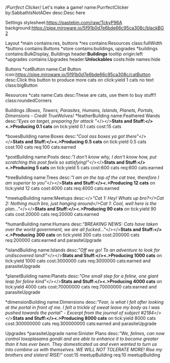 /*Purrfect Clicker*/
Let's make a game!
name:PurrfectClicker
by:SabbathIsNotADev
desc:Desc here

Settings
stylesheet:https://pastebin.com/raw/TckyP96A		
background:https://pipe.miroware.io/5f91b0d7e6bde66c95ca308c/blackBG2																

Layout
*main
  contains:res, buttons
  *res
    contains:Resources
    class:fullWidth
  *buttons
    contains:Buttons
*store
  contains:buildings, upgrades
  *buildings
    contains:BulkDisplay, Buildings
    header:<b><t>Buildings</t></b>
    tooltip origin:left
  *upgrades
    contains:Upgrades
    header:<b><t>Unlockables</t></b>
    costs:hide
    names:hide

Buttons
*catButton
name:Cat Button
icon:https://pipe.miroware.io/5f91b0d7e6bde66c95ca308c/catButton
desc:Click this button to produce more cats
on click:yield 1 cats
no text
class:bigButton

Resources
*cats
name:Cats
desc:These are cats, use them to buy stuff!!
class:roundedCorners

Buildings
/*Boxes, Towers, Parasites, Humans, Islands, Planets, Portals, Dimensions - Credit TrueWolves*/
*featherBuilding
name:Feathered Wands
desc:<i>"Eyes on target, preparing for attack "</i></></><b>Stats and Stuff:</><.>Producing 0.1 cats</b>
on tick:yield 0.1 cats
cost:15 cats

*boxesBuilding
name:Boxes
desc:<i>"Cool ass boxes ya got there"</i></></><b>Stats and Stuff:</><.>Producing 0.5 cats</b>
on tick:yield 0.5 cats
cost:100 cats
req:100 cats:earned

*postBuilding
name:Posts
desc:<i>"I don't know why, I don't know how, put scratching this post feels so satisfying!"</i></></><b>Stats and Stuff:</><.>Producing 5 cats</b>
on tick:yield 5 cats
cost:600 cats
req:600 cats:earned

*treeBuilding
name:Trees
desc:<i>"I am on the top of the cat tree, therefore I am superior to you"</i></></><b>Stats and Stuff:</><.>Producing 12 cats</b>
on tick:yield 12 cats
cost:4000 cats
req:4000 cats:earned

*meetupBuilding
name:Meetups
desc:</><i>"Cat 1: Hey! Whats up bro?</>Cat 2: Nothing much bro, just hanging around</>Cat 1: Cool, well here is the plan..."</i></></><b>Stats and Stuff:</><.>Producing 90 cats</b>
on tick:yield 90 cats
cost:20000 cats
req:20000 cats:earned 

*humanBuilding
name:Humans
desc:<i>"BREAKING NEWS: Cats have taken over the world government, we are all fucked..."</i></></><b>Stats and Stuff:</><.>Producing 300 cats</b>
on tick:yield 300 cats
cost:200000 cats
req:200000 cats:earned and parasiteUpgrade

*islandBuilding
name:Islands
desc:<i>"Off we go! To an adventure to look for undiscovered land!"</i></></><b>Stats and Stuff:</><.>Producing 1000 cats</b>
on tick:yield 1000 cats
cost:3000000 cats
req:3000000 cats:earned and parasiteUpgrade

*planetBuilding
name:Planets
desc:<i>"One small step for a feline, one giant leap for feline kind"</i></></><b>Stats and Stuff:</><.>Producing 4000 cats</b>
on tick:yield 4000 cats
cost:70000000 cats
req:70000000 cats:earned and parasiteUpgrade

*dimensionBuilding
name:Dimensions
desc:<i>"Fear, is what I felt after looking at the portal in front of me. I felt a trickle of sweat leave my body as I was pushed towards the portal" - Excerpt from the journal of subject #2184</i></></><b>Stats and Stuff:</><.>Producing 8000 cats</b>
on tick:yield 8000 cats
cost:300000000 cats
req:300000000 cats:earned and parasiteUpgrade

Upgrades
*parasiteUpgrade
name:Sinister Plans
desc:<i>"We, felines, can now control toxoplasama gondii and are able to enhance it to become greater than it has ever been. They domesticated us and even wanted to turn us into combine us with themselves. WE WILL NOT TOLERATE MORE! Rise my brothers and sisters! RISE!"</i>
cost:15 meetupBuilding
req:10 meetupBuilding
